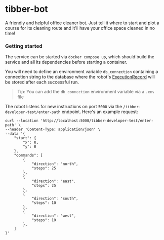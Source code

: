 # tibber-bot

A friendly and helpful office cleaner bot. Just tell it where to start and plot a course for its cleaning route and it'll have your office space cleaned in no time! 

### Getting started

The service can be started via `docker compose up`, which should build the service and all its dependencies before starting a container. 

You will need to define an environment variable `db_connection` containing a connection string to the database where the robot's [ExecutionRecord](./TibberBot/Dto/ExecutionRecord.cs) will be stored after each successful run.

> Tip: You can add the `db_connection` environment variable via a `.env` file 

The robot listens for new instructions on port `5000` via the `/tibber-developer-test/enter-path` endpoint. Here's an example request:

```(cURL)
curl --location 'http://localhost:5000/tibber-developer-test/enter-path' \
--header 'Content-Type: application/json' \
--data '{
    "start": {
        "x": 0,
        "y": 0
    },
    "commands": [
        {
            "direction": "north",
            "steps": 25
        },
        {
            "direction": "east",
            "steps": 25
        },
        {
            "direction": "south",
            "steps": 10
        },
        {
            "direction": "west",
            "steps": 10
        },
    ]
}'
```
